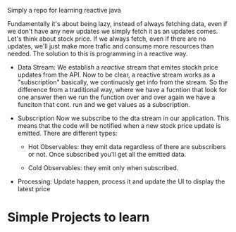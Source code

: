 Simply a repo for learning reactive java 

Fundamentally it's about being lazy, instead of always fetching data, even if we don't have any new updates we simply fetch it as an updates comes. Let's think about stock price. If we always fetch, even if there are no updates, we'll just make more trafic and consume more resources than needed. The solution to this is programming in a reactive way. 

- Data Stream: 
We establish a *reactive* stream that emites stockh price updates from the API. Now to be clear, a reactive stream works as a "subscription" basically, we continuosly get info from the stream. So the difference from a traditional way, where we have a fucntion that look for one answer then we run the function over and over again we have a funciton that cont. run and we get values as a subscription. 

- Subscription
Now we subscribe to the dta stream in our application. This means that the code will be notified when a new stock price update is emitted. There are different types: 
    - Hot Observables:
        they emit data regardless of there are subscribers or not. Once subscribed you'll get all the emitted data.

    - Cold Observables: 
        they emit only when subscribed. 

- Processing: 
Update happen, process it and update the UI to display the latest price 

# Simple Projects to learn
